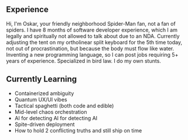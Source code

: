 ## Experience

Hi, I'm Oskar, your friendly neighborhood Spider-Man fan, not a fan of spiders. I have 8 months of software developer experience, which I am legally and spiritually not allowed to talk about due to an NDA. Currently adjusting the tent on my ortholinear split keyboard for the 5th time today, not out of procrastination, but because the body must flow like water. Inventing a new programming language, so I can post jobs requiring 5+ years of experience. Specialized in bird law. I do my own stunts. 



## Currently Learning
- Containerized ambiguity
- Quantum UX/UI vibes
- Tactical spaghetti (both code and edible)
- Mid-level chaos orchestration
- AI for detecting AI for detecting AI
- Spite-driven deployment
- How to hold 2 conflicting truths and still ship on time
